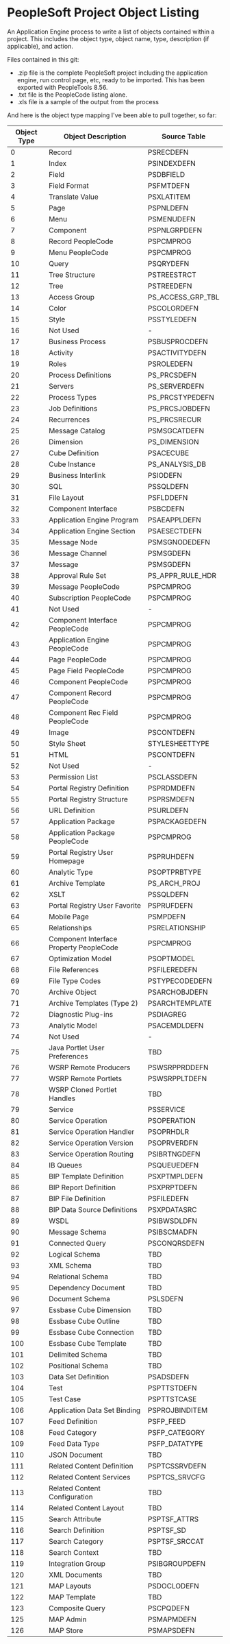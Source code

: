 # PeopleSoft Project Object Listing
An Application Engine process to write a list of objects contained within a project. This includes the object type, object name, type, description (if applicable), and action.

Files contained in this git:
<ul>
<li>.zip file is the complete PeopleSoft project including the application engine, run control page, etc, ready to be imported. This has been exported with PeopleTools 8.56. 
<li>.txt file is the PeopleCode listing alone.</li>
<li>.xls file is a sample of the output from the process</li>
</ul>

And here is the object type mapping I've been able to pull together, so far:
    
<table>
    <thead>
        <tr>
            <th>Object Type</th>
            <th>Object Description</th>
            <th>Source Table</th>
        </tr>
    </thead>
    <tbody>
        <tr>
            <td>0</td>
            <td>Record</td>
            <td>PSRECDEFN</td>
        </tr>
        <tr>
            <td>1</td>
            <td>Index</td>
            <td>PSINDEXDEFN</td>
        </tr>
        <tr>
            <td>2</td>
            <td>Field</td>
            <td>PSDBFIELD</td>
        </tr>
        <tr>
            <td>3</td>
            <td>Field Format</td>
            <td>PSFMTDEFN</td>
        </tr>
        <tr>
            <td>4</td>
            <td>Translate Value</td>
            <td>PSXLATITEM</td>
        </tr>
        <tr>
            <td>5</td>
            <td>Page</td>
            <td>PSPNLDEFN</td>
        </tr>
        <tr>
            <td>6</td>
            <td>Menu</td>
            <td>PSMENUDEFN</td>
        </tr>
        <tr>
            <td>7</td>
            <td>Component</td>
            <td>PSPNLGRPDEFN</td>
        </tr>
        <tr>
            <td>8</td>
            <td>Record PeopleCode</td>
            <td>PSPCMPROG</td>
        </tr>
        <tr>
            <td>9</td>
            <td>Menu PeopleCode</td>
            <td>PSPCMPROG</td>
        </tr>
        <tr>
            <td>10</td>
            <td>Query</td>
            <td>PSQRYDEFN</td>
        </tr>
        <tr>
            <td>11</td>
            <td>Tree Structure</td>
            <td>PSTREESTRCT</td>
        </tr>
        <tr>
            <td>12</td>
            <td>Tree</td>
            <td>PSTREEDEFN</td>
        </tr>
        <tr>
            <td>13</td>
            <td>Access Group</td>
            <td>PS_ACCESS_GRP_TBL</td>
        </tr>
        <tr>
            <td>14</td>
            <td>Color</td>
            <td>PSCOLORDEFN</td>
        </tr>
        <tr>
            <td>15</td>
            <td>Style</td>
            <td>PSSTYLEDEFN</td>
        </tr>
        <tr>
            <td>16</td>
            <td>Not Used</td>
            <td>-</td>
        </tr>
        <tr>
            <td>17</td>
            <td>Business Process</td>
            <td>PSBUSPROCDEFN</td>
        </tr>
        <tr>
            <td>18</td>
            <td>Activity</td>
            <td>PSACTIVITYDEFN</td>
        </tr>
        <tr>
            <td>19</td>
            <td>Roles</td>
            <td>PSROLEDEFN</td>
        </tr>
        <tr>
            <td>20</td>
            <td>Process Definitions</td>
            <td>PS_PRCSDEFN</td>
        </tr>
        <tr>
            <td>21</td>
            <td>Servers</td>
            <td>PS_SERVERDEFN</td>
        </tr>
        <tr>
            <td>22</td>
            <td>Process Types</td>
            <td>PS_PRCSTYPEDEFN</td>
        </tr>
        <tr>
            <td>23</td>
            <td>Job Definitions</td>
            <td>PS_PRCSJOBDEFN</td>
        </tr>
        <tr>
            <td>24</td>
            <td>Recurrences</td>
            <td>PS_PRCSRECUR</td>
        </tr>
        <tr>
            <td>25</td>
            <td>Message Catalog</td>
            <td>PSMSGCATDEFN</td>
        </tr>
        <tr>
            <td>26</td>
            <td>Dimension</td>
            <td>PS_DIMENSION</td>
        </tr>
        <tr>
            <td>27</td>
            <td>Cube Definition</td>
            <td>PSACECUBE</td>
        </tr>
        <tr>
            <td>28</td>
            <td>Cube Instance</td>
            <td>PS_ANALYSIS_DB</td>
        </tr>
        <tr>
            <td>29</td>
            <td>Business Interlink</td>
            <td>PSIODEFN</td>
        </tr>
        <tr>
            <td>30</td>
            <td>SQL</td>
            <td>PSSQLDEFN</td>
        </tr>
        <tr>
            <td>31</td>
            <td>File Layout</td>
            <td>PSFLDDEFN</td>
        </tr>
        <tr>
            <td>32</td>
            <td>Component Interface</td>
            <td>PSBCDEFN</td>
        </tr>
        <tr>
            <td>33</td>
            <td>Application Engine Program</td>
            <td>PSAEAPPLDEFN</td>
        </tr>
        <tr>
            <td>34</td>
            <td>Application Engine Section</td>
            <td>PSAESECTDEFN</td>
        </tr>
        <tr>
            <td>35</td>
            <td>Message Node</td>
            <td>PSMSGNODEDEFN</td>
        </tr>
        <tr>
            <td>36</td>
            <td>Message Channel</td>
            <td>PSMSGDEFN</td>
        </tr>
        <tr>
            <td>37</td>
            <td>Message</td>
            <td>PSMSGDEFN</td>
        </tr>
        <tr>
            <td>38</td>
            <td>Approval Rule Set</td>
            <td>PS_APPR_RULE_HDR</td>
        </tr>
        <tr>
            <td>39</td>
            <td>Message PeopleCode</td>
            <td>PSPCMPROG</td>
        </tr>
        <tr>
            <td>40</td>
            <td>Subscription PeopleCode</td>
            <td>PSPCMPROG</td>
        </tr>
        <tr>
            <td>41</td>
            <td>Not Used</td>
            <td>-</td>
        </tr>
        <tr>
            <td>42</td>
            <td>Component Interface PeopleCode</td>
            <td>PSPCMPROG</td>
        </tr>
        <tr>
            <td>43</td>
            <td>Application Engine PeopleCode</td>
            <td>PSPCMPROG</td>
        </tr>
        <tr>
            <td>44</td>
            <td>Page PeopleCode</td>
            <td>PSPCMPROG</td>
        </tr>
        <tr>
            <td>45</td>
            <td>Page Field PeopleCode</td>
            <td>PSPCMPROG</td>
        </tr>
        <tr>
            <td>46</td>
            <td>Component PeopleCode</td>
            <td>PSPCMPROG</td>
        </tr>
        <tr>
            <td>47</td>
            <td>Component Record PeopleCode</td>
            <td>PSPCMPROG</td>
        </tr>
        <tr>
            <td>48</td>
            <td>Component Rec Field PeopleCode</td>
            <td>PSPCMPROG</td>
        </tr>
        <tr>
            <td>49</td>
            <td>Image</td>
            <td>PSCONTDEFN</td>
        </tr>
        <tr>
            <td>50</td>
            <td>Style Sheet</td>
            <td>STYLESHEETTYPE</td>
        </tr>
        <tr>
            <td>51</td>
            <td>HTML</td>
            <td>PSCONTDEFN</td>
        </tr>
        <tr>
            <td>52</td>
            <td>Not Used</td>
            <td>-</td>
        </tr>
        <tr>
            <td>53</td>
            <td>Permission List</td>
            <td>PSCLASSDEFN</td>
        </tr>
        <tr>
            <td>54</td>
            <td>Portal Registry Definition</td>
            <td>PSPRDMDEFN</td>
        </tr>
        <tr>
            <td>55</td>
            <td>Portal Registry Structure</td>
            <td>PSPRSMDEFN</td>
        </tr>
        <tr>
            <td>56</td>
            <td>URL Definition</td>
            <td>PSURLDEFN</td>
        </tr>
        <tr>
            <td>57</td>
            <td>Application Package</td>
            <td>PSPACKAGEDEFN</td>
        </tr>
        <tr>
            <td>58</td>
            <td>Application Package PeopleCode</td>
            <td>PSPCMPROG</td>
        </tr>
        <tr>
            <td>59</td>
            <td>Portal Registry User Homepage</td>
            <td>PSPRUHDEFN</td>
        </tr>
        <tr>
            <td>60</td>
            <td>Analytic Type</td>
            <td>PSOPTPRBTYPE</td>
        </tr>
        <tr>
            <td>61</td>
            <td>Archive Template</td>
            <td>PS_ARCH_PROJ</td>
        </tr>
        <tr>
            <td>62</td>
            <td>XSLT</td>
            <td>PSSQLDEFN</td>
        </tr>
        <tr>
            <td>63</td>
            <td>Portal Registry User Favorite</td>
            <td>PSPRUFDEFN</td>
        </tr>
        <tr>
            <td>64</td>
            <td>Mobile Page</td>
            <td>PSMPDEFN</td>
        </tr>
        <tr>
            <td>65</td>
            <td>Relationships</td>
            <td>PSRELATIONSHIP</td>
        </tr>
        <tr>
            <td>66</td>
            <td>Component Interface Property PeopleCode</td>
            <td>PSPCMPROG</td>
        </tr>
        <tr>
            <td>67</td>
            <td>Optimization Model</td>
            <td>PSOPTMODEL</td>
        </tr>
        <tr>
            <td>68</td>
            <td>File References</td>
            <td>PSFILEREDEFN</td>
        </tr>
        <tr>
            <td>69</td>
            <td>File Type Codes</td>
            <td>PSTYPECODEDEFN</td>
        </tr>
        <tr>
            <td>70</td>
            <td>Archive Object</td>
            <td>PSARCHOBJDEFN</td>
        </tr>
        <tr>
            <td>71</td>
            <td>Archive Templates (Type 2)</td>
            <td>PSARCHTEMPLATE</td>
        </tr>
        <tr>
            <td>72</td>
            <td>Diagnostic Plug-ins</td>
            <td>PSDIAGREG</td>
        </tr>
        <tr>
            <td>73</td>
            <td>Analytic Model</td>
            <td>PSACEMDLDEFN</td>
        </tr>
        <tr>
            <td>74</td>
            <td>Not Used</td>
            <td>-</td>
        </tr>
        <tr>
            <td>75</td>
            <td>Java Portlet User Preferences</td>
            <td>TBD</td>
        </tr>
        <tr>
            <td>76</td>
            <td>WSRP Remote Producers</td>
            <td>PSWSRPPRDDEFN</td>
        </tr>
        <tr>
            <td>77</td>
            <td>WSRP Remote Portlets</td>
            <td>PSWSRPPLTDEFN</td>
        </tr>
        <tr>
            <td>78</td>
            <td>WSRP Cloned Portlet Handles</td>
            <td>TBD</td>
        </tr>
        <tr>
            <td>79</td>
            <td>Service</td>
            <td>PSSERVICE</td>
        </tr>
        <tr>
            <td>80</td>
            <td>Service Operation</td>
            <td>PSOPERATION</td>
        </tr>
        <tr>
            <td>81</td>
            <td>Service Operation Handler</td>
            <td>PSOPRHDLR</td>
        </tr>
        <tr>
            <td>82</td>
            <td>Service Operation Version</td>
            <td>PSOPRVERDFN</td>
        </tr>
        <tr>
            <td>83</td>
            <td>Service Operation Routing</td>
            <td>PSIBRTNGDEFN</td>
        </tr>
        <tr>
            <td>84</td>
            <td>IB Queues</td>
            <td>PSQUEUEDEFN</td>
        </tr>
        <tr>
            <td>85</td>
            <td>BIP Template Definition</td>
            <td>PSXPTMPLDEFN</td>
        </tr>
        <tr>
            <td>86</td>
            <td>BIP Report Definition</td>
            <td>PSXPRPTDEFN</td>
        </tr>
        <tr>
            <td>87</td>
            <td>BIP File Definition</td>
            <td>PSFILEDEFN</td>
        </tr>
        <tr>
            <td>88</td>
            <td>BIP Data Source Definitions</td>
            <td>PSXPDATASRC</td>
        </tr>
        <tr>
            <td>89</td>
            <td>WSDL</td>
            <td>PSIBWSDLDFN</td>
        </tr>
        <tr>
            <td>90</td>
            <td>Message Schema</td>
            <td>PSIBSCMADFN</td>
        </tr>
        <tr>
            <td>91</td>
            <td>Connected Query</td>
            <td>PSCONQRSDEFN</td>
        </tr>
        <tr>
            <td>92</td>
            <td>Logical Schema</td>
            <td>TBD</td>
        </tr>
        <tr>
            <td>93</td>
            <td>XML Schema</td>
            <td>TBD</td>
        </tr>
        <tr>
            <td>94</td>
            <td>Relational Schema</td>
            <td>TBD</td>
        </tr>
        <tr>
            <td>95</td>
            <td>Dependency Document</td>
            <td>TBD</td>
        </tr>
        <tr>
            <td>96</td>
            <td>Document Schema</td>
            <td>PSLSDEFN</td>
        </tr>
        <tr>
            <td>97</td>
            <td>Essbase Cube Dimension</td>
            <td>TBD</td>
        </tr>
        <tr>
            <td>98</td>
            <td>Essbase Cube Outline</td>
            <td>TBD</td>
        </tr>
        <tr>
            <td>99</td>
            <td>Essbase Cube Connection</td>
            <td>TBD</td>
        </tr>
        <tr>
            <td>100</td>
            <td>Essbase Cube Template</td>
            <td>TBD</td>
        </tr>
        <tr>
            <td>101</td>
            <td>Delimited Schema</td>
            <td>TBD</td>
        </tr>
        <tr>
            <td>102</td>
            <td>Positional Schema</td>
            <td>TBD</td>
        </tr>
        <tr>
            <td>103</td>
            <td>Data Set Definition</td>
            <td>PSADSDEFN</td>
        </tr>
        <tr>
            <td>104</td>
            <td>Test</td>
            <td>PSPTTSTDEFN</td>
        </tr>
        <tr>
            <td>105</td>
            <td>Test Case</td>
            <td>PSPTTSTCASE</td>
        </tr>
        <tr>
            <td>106</td>
            <td>Application Data Set Binding</td>
            <td>PSPROJBINDITEM</td>
        </tr>
        <tr>
            <td>107</td>
            <td>Feed Definition</td>
            <td>PSFP_FEED</td>
        </tr>
        <tr>
            <td>108</td>
            <td>Feed Category</td>
            <td>PSFP_CATEGORY</td>
        </tr>
        <tr>
            <td>109</td>
            <td>Feed Data Type</td>
            <td>PSFP_DATATYPE</td>
        </tr>
        <tr>
            <td>110</td>
            <td>JSON Document</td>
            <td>TBD</td>
        </tr>
        <tr>
            <td>111</td>
            <td>Related Content Definition</td>
            <td>PSPTCSSRVDEFN</td>
        </tr>
        <tr>
            <td>112</td>
            <td>Related Content Services</td>
            <td>PSPTCS_SRVCFG</td>
        </tr>
        <tr>
            <td>113</td>
            <td>Related Content Configuration</td>
            <td>TBD</td>
        </tr>
        <tr>
            <td>114</td>
            <td>Related Content Layout</td>
            <td>TBD</td>
        </tr>
        <tr>
            <td>115</td>
            <td>Search Attribute</td>
            <td>PSPTSF_ATTRS</td>
        </tr>
        <tr>
            <td>116</td>
            <td>Search Definition</td>
            <td>PSPTSF_SD</td>
        </tr>
        <tr>
            <td>117</td>
            <td>Search Category</td>
            <td>PSPTSF_SRCCAT</td>
        </tr>
        <tr>
            <td>118</td>
            <td>Search Context</td>
            <td>TBD</td>
        </tr>
        <tr>
            <td>119</td>
            <td>Integration Group</td>
            <td>PSIBGROUPDEFN</td>
        </tr>
        <tr>
            <td>120</td>
            <td>XML Documents</td>
            <td>TBD</td>
        </tr>
        <tr>
            <td>121</td>
            <td>MAP Layouts</td>
            <td>PSDOCLODEFN</td>
        </tr>
        <tr>
            <td>122</td>
            <td>MAP Template</td>
            <td>TBD</td>
        </tr>
        <tr>
            <td>123</td>
            <td>Composite Query</td>
            <td>PSCPQDEFN</td>
        </tr>
        <tr>
            <td>125</td>
            <td>MAP Admin</td>
            <td>PSMAPMDEFN</td>
        </tr>
        <tr>
            <td>126</td>
            <td>MAP Store</td>
            <td>PSMAPSDEFN</td>
        </tr>
    </tbody>
</table>
